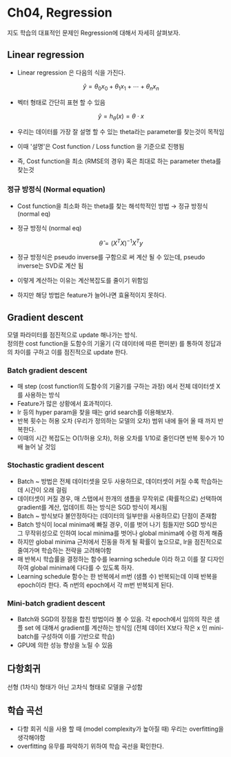 # Ch04, Regression

지도 학습의 대표적인 문제인 Regression에 대해서 자세히 살펴보자.

## Linear regression

- Linear regression 은 다음의 식을 가진다.

    $$\hat{y} = \theta_{0}x_{0} + \theta_{1}x_{1} + \cdots +\theta_{n}x_{n} $$

- 벡터 형태로 간단히 표현 할 수 있음

    $$\hat{y} = h_{\theta}(x) = \theta \cdot x$$

- 우리는 데이터를 가장 잘 설명 할 수 있는 theta라는 parameter를 찾는것이 목적임
- 이때 '설명'은 Cost function / Loss function 을 기준으로 진행됨
- 즉, Cost function을 최소 (RMSE의 경우) 혹은 최대로 하는 parameter theta를 찾는것

### 정규 방정식 (Normal equation)

- Cost function을 최소화 하는 theta를 찾는 해석학적인 방법 → 정규 방정식 (normal eq)
- 정규 방정식 (normal eq)

    $$\hat{\theta}  = (X^T X)^{-1} X^T y$$

- 정규 방정식은 pseudo inverse를 구함으로 써 계산 될 수 있는데, pseudo inverse는 SVD로 계산 됨
- 이렇게 계산하는 이유는 계산복잡도를 줄이기 위함임
- 하지만 해당 방법은 feature가 늘어나면 효율적이지 못하다.

## Gradient descent

모델 파라미터를 점진적으로 update 해나가는 방식.  
정의한 cost function을 도함수의 기울기 (각 데이터에 따른 편미분) 를 통하여 정답과의 차이를 구하고 이를 점진적으로 update 한다.

### Batch gradient descent

- 매 step (cost function의 도함수의 기울기를 구하는 과정) 에서 전체 데이터셋 X를 사용하는 방식
- Feature가 많은 상황에서 효과적이다.
- lr 등의 hyper param을 찾을 때는 grid search를 이용해보자.
- 반복 횟수는 허용 오차 (우리가 정의하는 모델의 오차) 범위 내에 들어 올 때 까지 반복한다.
- 이때의 시간 복잡도는 O(1/허용 오차), 허용 오차를 1/10로 줄인다면 반복 횟수가 10배 늘어 날 것임

### Stochastic gradient descent

- Batch ~ 방법은 전체 데이터셋을 모두 사용하므로, 데이터셋이 커질 수록 학습하는데 시간이 오래 걸림
- 데이터셋이 커질 경우, 매 스탭에서 한개의 샘플을 무작위로 (확률적으로) 선택하여 gradient를 계산, 업데이트 하는 방식은 SGD 방식이 제시됨
- Batch ~ 방식보다 불안정하다는 (데이터의 일부만을 사용하므로) 단점이 존재함
- Batch 방식이 local minima에 빠질 경우, 이를 벗어 나기 힘들지만 SGD 방식은 그 무작위성으로 인하여 local minima를 벗어나 global minima에 수렴 하게 해줌
- 하지만 global minima 근처에서 진동을 하게 될 확률이 높으므로, lr을 점진적으로 줄여가며 학습하는 전략을 고려해야함
- 매 반복시 학습률을 결정하는 함수를 learning schedule 이라 하고 이를 잘 디자인하여 global minima에 다다를 수 있도록 하자.
- Learning schedule 함수는 한 반복에서 m번 (샘플 수) 반복되는데 이때 반복을 epoch이라 한다.
즉 n번의 epoch에서 각 m번 반복되게 된다.

### Mini-batch gradient descent

- Batch와 SGD의 장점을 합친 방법이라 볼 수 있음. 각 epoch에서 임의의 작은 샘플 set 에 대해서 gradient를 계산하는 방식임 (전체 데이터 X보다 작은 x 인 mini-batch를 구성하여 이를 기반으로 학습)
- GPU에 의한 성능 향상을 노릴 수 있음

## 다항회귀

선형 (1차식) 형태가 아닌 고차식 형태로 모델을 구성함

## 학습 곡선

- 다항 회귀 식을 사용 할 때 (model complexity가 높아질 때) 우리는 overfitting을 생각해야함
- overfitting 유무를 파악하기 위하여 학습 곡선을 확인한다.